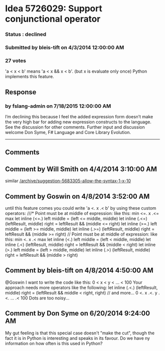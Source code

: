 # Idea 5726029: Support conjunctional operator #

### Status : declined

### Submitted by bleis-tift on 4/3/2014 12:00:00 AM

### 27 votes

'a < x < b' means 'a < x && x < b'. (but x is evaluate only once)
Python implements this feature.



## Response 
### by fslang-admin on 7/18/2015 12:00:00 AM

I’m declining this because I feel the added expression form doesn’t make the very high bar for adding new expression constructs to the language. See the discussion for other comments.
Further input and discussion welcome
Don Syme, F# Language and Core Library Evolution.

------------------------
## Comments


## Comment by Will Smith on 4/4/2014 3:10:00 AM
similar [/archive/suggestion-5683305-allow-the-syntax-1-x-10](/archive/suggestion-5683305-allow-the-syntax-1-x-10.md)


## Comment by Goswin on 4/8/2014 3:52:00 AM
until this feature comes you could write 'a <. x .< b' by using these custom operators:
///* Point must be at middle of expression: like this: min <=. x .<= max
let inline (<=.) left middle = (left <= middle, middle)
let inline (.<=) (leftResult, middle) right = leftResult && (middle <= right)
let inline (>=.) left middle = (left >= middle, middle)
let inline (.>=) (leftResult, middle) right = leftResult && (middle >= right)
// Point must be at middle of expression: like this: min <. x .< max
let inline (<.) left middle = (left < middle, middle)
let inline (.<) (leftResult, middle) right = leftResult && (middle < right)
let inline (>.) left middle = (left > middle, middle)
let inline (.>) (leftResult, middle) right = leftResult && (middle > right)


## Comment by bleis-tift on 4/8/2014 4:50:00 AM
@Goswin
I want to write the code like this:
0 < x < y < ... < 100
Your approach needs more operators like the following:
let inline (.<.) (leftResult, middle) right = (leftResult && middle < right, right)
// and more...
0 <. x .<. y .<. ... .< 100
Dots are too noisy...


## Comment by Don Syme on 6/20/2014 9:24:00 AM
My gut feeling is that this special case doesn't "make the cut", though the fact it is in Python is interesting and speaks in its favour.
Do we have ny information on how often is this used in Python?

